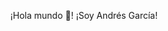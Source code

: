 <div style="text-align: center;">
    <p style="text-align: center;">¡Hola mundo 👋! ¡Soy Andrés García!</p> 
</div>


<!--
**JConsani03/JConsani03** is a ✨ _special_ ✨ repository because its `README.md` (this file) appears on your GitHub profile.

Here are some ideas to get you started:

- 🔭 I’m currently working on ...
- 🌱 I’m currently learning ...
- 👯 I’m looking to collaborate on ...
- 🤔 I’m looking for help with ...
- 💬 Ask me about ...
- 📫 How to reach me: ...
- 😄 Pronouns: ...
- ⚡ Fun fact: ...
-->
